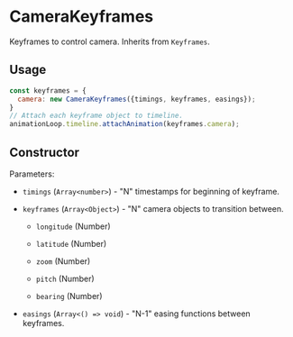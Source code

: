 # CameraKeyframes

Keyframes to control camera. Inherits from `Keyframes`.

## Usage

```js
const keyframes = {
  camera: new CameraKeyframes({timings, keyframes, easings});
}
// Attach each keyframe object to timeline.
animationLoop.timeline.attachAnimation(keyframes.camera);
```

## Constructor

Parameters:

* `timings` (`Array<number>`) - "N" timestamps for beginning of keyframe.

* `keyframes` (`Array<Object>`) - "N" camera objects to transition between.

  * `longitude` (Number)

  * `latitude` (Number)

  * `zoom` (Number)

  * `pitch` (Number)

  * `bearing` (Number)

* `easings` (`Array<() => void`) - "N-1" easing functions between keyframes.
